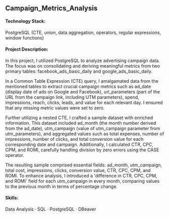 ## Campaign_Metrics_Analysis

#### Technology Stack:
PostgreSQL (CTE, union, data aggregation, operators, regular expressions, window functions)

#### Project Description:
In this project, I utilized PostgreSQL to analyze advertising campaign data. The focus was on consolidating and deriving meaningful metrics from two primary tables: facebook_ads_basic_daily and google_ads_basic_daily.

In a Common Table Expression (CTE) query, I amalgamated data from the mentioned tables to extract crucial campaign metrics such as ad_date (display date of ads on Google and Facebook), url_parameters (part of the URL from the campaign link, including UTM parameters), spend, impressions, reach, clicks, leads, and value for each relevant day. I ensured that any missing metric values were set to zero.

Further utilizing a nested CTE, I crafted a sample dataset with enriched information. This dataset included ad_month (the month number derived from the ad_date), utm_campaign (value of utm_campaign parameter from utm_parameters), and aggregated values such as total expenses, number of impressions, number of clicks, and total conversion value for each corresponding date and campaign. Additionally, I calculated CTR, CPC, CPM, and ROMI, carefully handling division by zero errors using the CASE operator.

The resulting sample comprised essential fields: ad_month, utm_campaign, total cost, impressions, clicks, conversion value, CTR, CPC, CPM, and ROMI. To enhance analysis, I introduced a 'difference in CTR, CPC, CPM, and ROMI' field for each utm_campaign in every month, comparing values to the previous month in terms of percentage change.

#### Skills:
Data Analysis · SQL · PostgreSQL · DBeaver

